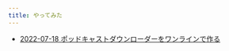 ```yaml
---
title: やってみた
---
```



- [2022-07-18 ポッドキャストダウンローダーをワンラインで作る](./../../../d/2022/07/18/ポッドキャストダウンローダーをワンラインで作る.md)




